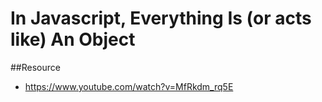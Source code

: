 # In Javascript, Everything Is (or acts like) An Object

##Resource
* https://www.youtube.com/watch?v=MfRkdm_rq5E

